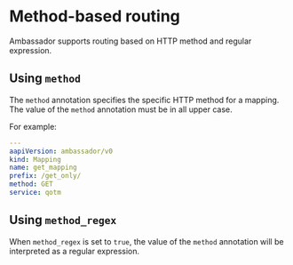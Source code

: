 # Method-based routing

Ambassador supports routing based on HTTP method and regular expression.

## Using `method`

The `method` annotation specifies the specific HTTP method for a mapping. The value of the `method` annotation must be in all upper case.

For example:

```yaml
---
aapiVersion: ambassador/v0
kind: Mapping
name: get_mapping
prefix: /get_only/
method: GET
service: qotm
```

## Using `method_regex`

When `method_regex` is set to `true`, the value of the `method` annotation will be interpreted as a regular expression. 